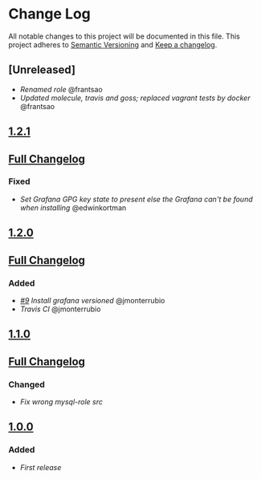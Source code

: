 # Change Log
All notable changes to this project will be documented in this file.
This project adheres to [Semantic Versioning](http://semver.org/) and [Keep a changelog](https://github.com/olivierlacan/keep-a-changelog).

## [Unreleased]
- *Renamed role* @frantsao
- *Updated molecule, travis and goss; replaced vagrant tests by docker* @frantsao

## [1.2.1](https://github.com/idealista/grafana_role/tree/1.2.1)
## [Full Changelog](https://github.com/idealista/grafana_role/compare/1.2.0...1.2.1)
### Fixed
- *Set Grafana GPG key state to present else the Grafana can't be found when installing* @edwinkortman

## [1.2.0](https://github.com/idealista/grafana_role/tree/1.2.0)
## [Full Changelog](https://github.com/idealista/grafana_role/compare/1.1.0...1.2.0)
### Added
- *[#9](https://github.com/idealista/grafana_role/issues/9) Install grafana versioned* @jmonterrubio
- *Travis CI* @jmonterrubio

## [1.1.0](https://github.com/idealista/grafana_role/tree/1.1.0)
## [Full Changelog](https://github.com/idealista/grafana_role/compare/1.0.0...1.1.0)
### Changed
- *Fix wrong mysql-role src*

## [1.0.0](https://github.com/idealista/grafana_role/tree/1.0.0)
### Added
- *First release*
